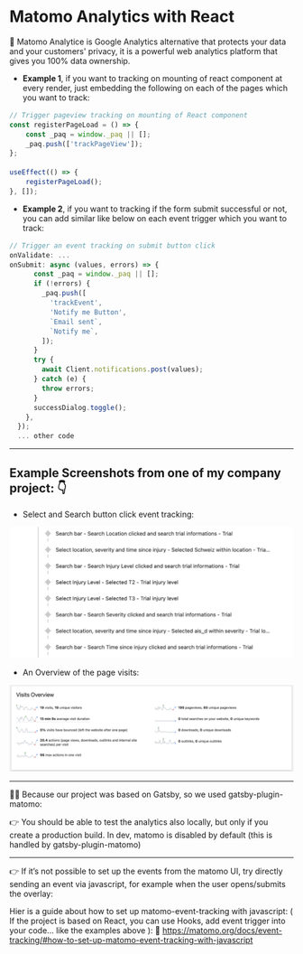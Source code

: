 # Matomo Analytics with React

🦋 Matomo Analytice is Google Analytics alternative that protects your data and your customers' privacy, it is a powerful web analytics platform that gives you 100% data ownership.

- **Example 1**, if you want to tracking on mounting of react component at every render, just embedding the following on each of the pages which you want to track:

```jsx
// Trigger pageview tracking on mounting of React component
const registerPageLoad = () => {
	const _paq = window._paq || [];
	_paq.push(['trackPageView']);
};

useEffect(() => {
	registerPageLoad();
}, []);
```

- **Example 2**, if you want to tracking if the form submit successful or not, you can add similar like below on each event trigger which you want to track:

```jsx
// Trigger an event tracking on submit button click
onValidate: ...
onSubmit: async (values, errors) => {
      const _paq = window._paq || [];
      if (!errors) {
        _paq.push([
          'trackEvent',
          'Notify me Button',
          `Email sent`,
          `Notify me`,
        ]);
      }
      try {
        await Client.notifications.post(values);
      } catch (e) {
        throw errors;
      }
      successDialog.toggle();
    },
  });
  ... other code
```

<hr />

## Example Screenshots from one of my company project: 👇

- Select and Search button click event tracking:

<img src='image/Matomo-event.png'  />

- An Overview of the page visits:

<img src='image/Matomo-tracking.png'  />

<hr />

🍭🍭 Because our project was based on Gatsby, so we used gatsby-plugin-matomo:

👉 You should be able to test the analytics also locally, but only if you create a production build. In dev, matomo is disabled by default (this is handled by gatsby-plugin-matomo)

<hr />

👉 If it’s not possible to set up the events from the matomo UI, try directly sending an event via javascript, for example when the user opens/submits the overlay:

Hier is a guide about how to set up matomo-event-tracking with javascript: ( If the project is based on React, you can use Hooks, add event trigger into your code... like the examples above ): 🌸
https://matomo.org/docs/event-tracking/#how-to-set-up-matomo-event-tracking-with-javascript

